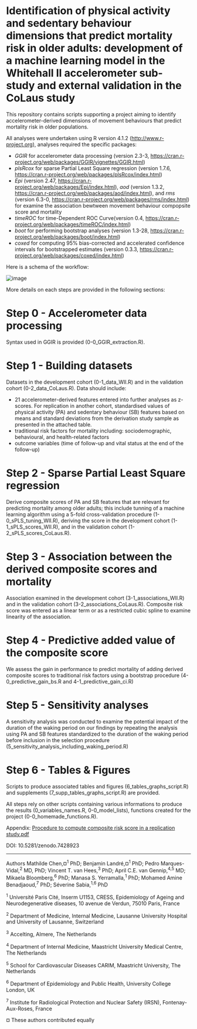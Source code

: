 # Identification of physical activity and sedentary behaviour dimensions that predict mortality risk in older adults: development of a machine learning model in the Whitehall II accelerometer sub-study and external validation in the CoLaus study

This repository contains scripts supporting a project aiming to identify accelerometer-derived dimensions of movement behaviours that predict mortality risk in older populations. 

All analyses were undertaken using R version 4.1.2 (http://www.r-project.org), analyses required the specific packages: 
- *GGIR* for accelerometer data processing (version 2.3-3, https://cran.r-project.org/web/packages/GGIR/vignettes/GGIR.html)
- *plsRcox* for sparse Partial Least Square regression (version 1.7.6, https://cran.r-project.org/web/packages/plsRcox/index.html)
- *Epi* (version 2.47, https://cran.r-project.org/web/packages/Epi/index.html), *aod* (version 1.3.2, https://cran.r-project.org/web/packages/aod/index.html), and *rms* (version 6.3-0, https://cran.r-project.org/web/packages/rms/index.html) for examine the association bewtween movement behaviour compopsite score and mortality
- *timeROC* for time-Dependent ROC Curve(version 0.4, https://cran.r-project.org/web/packages/timeROC/index.html)
- *boot* for performing bootstrap analyses (version 1.3-28, https://cran.r-project.org/web/packages/boot/index.html) 
- *coxed* for computing 95% bias-corrected and accelerated confidence intervals for bootstrapped estimates (version 0.3.3, https://cran.r-project.org/web/packages/coxed/index.html)

Here is a schema of the workflow: 

![image](https://user-images.githubusercontent.com/42891458/207081115-2d6d7f18-9f1e-426c-b652-44173fa017e5.png)

More details on each steps are provided in the following sections:

# Step 0 - Accelerometer data processing 
Syntax used in GGIR is provided (0-0_GGIR_extraction.R).

# Step 1 - Building datasets
Datasets in the development cohort (0-1_data_WII.R) and in the validation cohort (0-2_data_CoLaus.R). Data should include: 
- 21 accelerometer-derived features entered into further analyses as z-scores. For replication in another cohort, standardised values of physical activity (PA) and sedentary behaviour (SB) features based on means and standard deviations from the derivation study sample as presented in the attached table.
- traditional risk factors for mortality including: sociodemographic, behavioural, and health-related factors 
- outcome variables (time of follow-up and vital status at the end of the follow-up)

# Step 2 - Sparse Partial Least Square regression  
Derive composite scores of PA and SB features that are relevant for predicting mortality among older adults; this include tunning of a machine learning algorithm using a 5-fold cross-validation procedure (1-0_sPLS_tuning_WII.R), deriving the score in the development cohort (1-1_sPLS_scores_WII.R), and in the validation cohort (1-2_sPLS_scores_CoLaus.R).

# Step 3 - Association between the derived composite scores and mortality 
Association examined in the development cohort (3-1_associations_WII.R) and in the validation cohort (3-2_associations_CoLaus.R). Composite risk score was entered as a linear term or as a restricted cubic spline to examine linearity of the association. 

# Step 4 - Predictive added value of the composite score 
We assess the gain in performance to predict mortality of adding derived composite scores to traditional risk factors using a bootstrap procedure (4-0_predictive_gain_bs.R and 4-1_predictive_gain_ci.R)

# Step 5 - Sensitivity analyses
A sensitivity analysis was conducted to examine the potential impact of the duration of the waking period on our findings by repeating the analysis using PA and SB features standardized to the duration of the waking period before inclusion in the selection procedure (5_sensitivity_analysis_including_waking_period.R)

# Step 6 - Tables & Figures 
Scripts to produce associated tables and figures (6_tables_graphs_script.R) and supplements (7_supp_tables_graphs_script.R) are provided. 

All steps rely on other scripts containing various informations to produce the results (0_variables_names.R, 0-0_model_lists), functions created for the project (0-0_homemade_functions.R).

Appendix: 
[Procedure to compute composite risk score in a replication study.pdf](https://github.com/MathildeChen/PA-SB-dimensions-mortality-Whitehall/files/10209407/Procedure.to.compute.composite.risk.score.in.a.replication.study.pdf)

DOI: 10.5281/zenodo.7428923
_________________________________________________
Authors
Mathilde Chen,¤<sup>1</sup> PhD; Benjamin Landré,¤<sup>1</sup> PhD; Pedro Marques-Vidal,<sup>2</sup> MD, PhD; Vincent T. van Hees,<sup>3</sup> PhD; April C.E. van Gennip,<sup>4,5</sup> MD; Mikaela Bloomberg,<sup>6</sup> PhD; Manasa S. Yerramalla,<sup>1</sup> PhD; Mohamed Amine Benadjaoud,<sup>7</sup> PhD; Séverine Sabia,<sup>1,6</sup> PhD

<sup>1</sup> Université Paris Cité, Inserm U1153, CRESS, Epidemiology of Ageing and Neurodegenerative diseases, 10 avenue de Verdun, 75010 Paris, France

<sup>2</sup> Department of Medicine, Internal Medicine, Lausanne University Hospital and University of Lausanne, Switzerland

<sup>3</sup> Accelting, Almere, The Netherlands

<sup>4</sup> Department of Internal Medicine, Maastricht University Medical Centre, The Netherlands

<sup>5</sup> School for Cardiovascular Diseases CARIM, Maastricht University, The Netherlands

<sup>6</sup> Department of Epidemiology and Public Health, University College London, UK

<sup>7</sup> Institute for Radiological Protection and Nuclear Safety (IRSN), Fontenay-Aux-Roses, France

¤ These authors contributed equally


